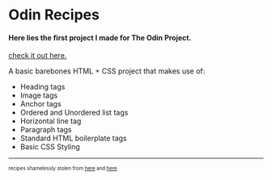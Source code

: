 # Odin Recipes
#### Here lies the first project I made for The Odin Project. 
 
[check it out here.](https://osmium1.github.io/odin_recipes/)
 
A basic barebones HTML + CSS project that makes use of:
- Heading tags
- Image tags
- Anchor tags 
- Ordered and Unordered list tags
- Horizontal line tag
- Paragraph tags
- Standard HTML boilerplate tags
- Basic CSS Styling
-----
<sup><sub>recipes shamelessly stolen from [here](https://diynatural.com/homemade-mead-honey-mead-recipe/) and [here](https://www.vikingwarriorshirts.com/blogs/news/10-delicious-authentic-viking-recipes)</sub></sup>


